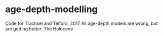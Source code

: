 # age-depth-modelling
Code for Trachsel and Telford, 2017 All age-depth models are wrong, but are getting better. The Holocene
